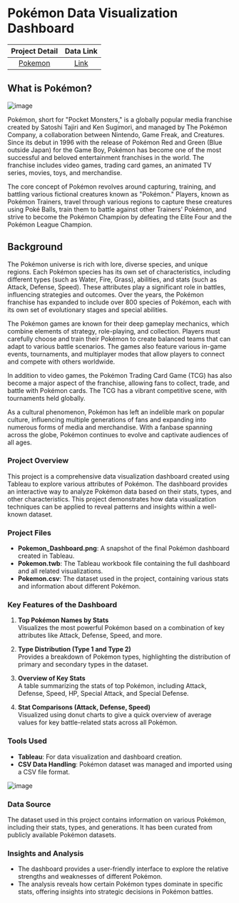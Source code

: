 # Pokémon Data Visualization Dashboard

| Project Detail | Data Link |
|:---------------:|:---------:|
| [Pokemon](https://github.com/J-hjr/Jerry_Huang_DS_Project_Portfolio/tree/main/Pokemon_Data_Visualization) | [Link](https://drive.google.com/drive/folders/1ZaPSj-JpwN0hbEd5a8KR73miCqsIS-2M) 


## What is Pokémon?
![image](https://github.com/user-attachments/assets/982d7a62-a201-4ef4-8a4b-6f3af2270160)

Pokémon, short for "Pocket Monsters," is a globally popular media franchise created by Satoshi Tajiri and Ken Sugimori, and managed by The Pokémon Company, a collaboration between Nintendo, Game Freak, and Creatures. Since its debut in 1996 with the release of Pokémon Red and Green (Blue outside Japan) for the Game Boy, Pokémon has become one of the most successful and beloved entertainment franchises in the world. The franchise includes video games, trading card games, an animated TV series, movies, toys, and merchandise.

The core concept of Pokémon revolves around capturing, training, and battling various fictional creatures known as "Pokémon." Players, known as Pokémon Trainers, travel through various regions to capture these creatures using Poké Balls, train them to battle against other Trainers' Pokémon, and strive to become the Pokémon Champion by defeating the Elite Four and the Pokémon League Champion.

## Background
The Pokémon universe is rich with lore, diverse species, and unique regions. Each Pokémon species has its own set of characteristics, including different types (such as Water, Fire, Grass), abilities, and stats (such as Attack, Defense, Speed). These attributes play a significant role in battles, influencing strategies and outcomes. Over the years, the Pokémon franchise has expanded to include over 800 species of Pokémon, each with its own set of evolutionary stages and special abilities.

The Pokémon games are known for their deep gameplay mechanics, which combine elements of strategy, role-playing, and collection. Players must carefully choose and train their Pokémon to create balanced teams that can adapt to various battle scenarios. The games also feature various in-game events, tournaments, and multiplayer modes that allow players to connect and compete with others worldwide.

In addition to video games, the Pokémon Trading Card Game (TCG) has also become a major aspect of the franchise, allowing fans to collect, trade, and battle with Pokémon cards. The TCG has a vibrant competitive scene, with tournaments held globally.

As a cultural phenomenon, Pokémon has left an indelible mark on popular culture, influencing multiple generations of fans and expanding into numerous forms of media and merchandise. With a fanbase spanning across the globe, Pokémon continues to evolve and captivate audiences of all ages.

### Project Overview

This project is a comprehensive data visualization dashboard created using Tableau to explore various attributes of Pokémon. The dashboard provides an interactive way to analyze Pokémon data based on their stats, types, and other characteristics. This project demonstrates how data visualization techniques can be applied to reveal patterns and insights within a well-known dataset.

### Project Files

- **Pokemon_Dashboard.png**: A snapshot of the final Pokémon dashboard created in Tableau.
- **Pokemon.twb**: The Tableau workbook file containing the full dashboard and all related visualizations.
- **Pokemon.csv**: The dataset used in the project, containing various stats and information about different Pokémon.

### Key Features of the Dashboard

1. **Top Pokémon Names by Stats**  
   Visualizes the most powerful Pokémon based on a combination of key attributes like Attack, Defense, Speed, and more.

2. **Type Distribution (Type 1 and Type 2)**  
   Provides a breakdown of Pokémon types, highlighting the distribution of primary and secondary types in the dataset.

3. **Overview of Key Stats**  
   A table summarizing the stats of top Pokémon, including Attack, Defense, Speed, HP, Special Attack, and Special Defense.

4. **Stat Comparisons (Attack, Defense, Speed)**  
   Visualized using donut charts to give a quick overview of average values for key battle-related stats across all Pokémon.


### Tools Used

- **Tableau**: For data visualization and dashboard creation.
- **CSV Data Handling**: Pokémon dataset was managed and imported using a CSV file format.

![image](https://github.com/user-attachments/assets/b62d664c-d2a9-4c0f-bb71-7231a4f7e4d0)

### Data Source

The dataset used in this project contains information on various Pokémon, including their stats, types, and generations. It has been curated from publicly available Pokémon datasets.


### Insights and Analysis

- The dashboard provides a user-friendly interface to explore the relative strengths and weaknesses of different Pokémon.
- The analysis reveals how certain Pokémon types dominate in specific stats, offering insights into strategic decisions in Pokémon battles.
